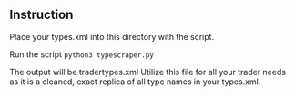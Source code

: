 ## Instruction

Place your types.xml into this directory with the script.

Run the script `python3 typescraper.py`

The output will be tradertypes.xml
Utilize this file for all your trader needs as it is a cleaned, exact replica of all type names
in your types.xml.
